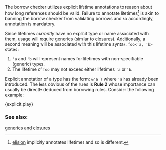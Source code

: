 The borrow checker utilizes explicit lifetime annotations to reason about
how long references should be valid. Failure to annotate lifetimes[^1] is akin
to banning the borrow checker from validating borrows and so accordingly,
annotation is mandatory.

Since lifetimes *currently* have no explicit type or name associated with them,
usage will require generics (similar to [closures][anonymity]). Additionally,
a second meaning will be associated with this lifetime syntax. `foo<'a, 'b>`
states:

1. `'a` and `'b` will represent names for lifetimes with non-specifiable
(generic) types.
2. The lifetime of `foo` may not exceed either lifetimes `'a` or `'b`.

Explicit annotation of a type has the form: `&'a T` where `'a` has already
been introduced. The less obvious of the rules is **Rule 2** whose
importance can usually be directly deduced from borrowing rules. Consider the
following example:

{explicit.play}

[^1]: [elision][elision] implicitly annotates lifetimes and so is different.

### See also:

[generics][generics] and [closures][closures]


[anonymity]: /fn/closures/anonymity.html
[closures]: /fn/closures.html
[elision]: /scope/lifetime/elision.html
[generics]: /generics.html
